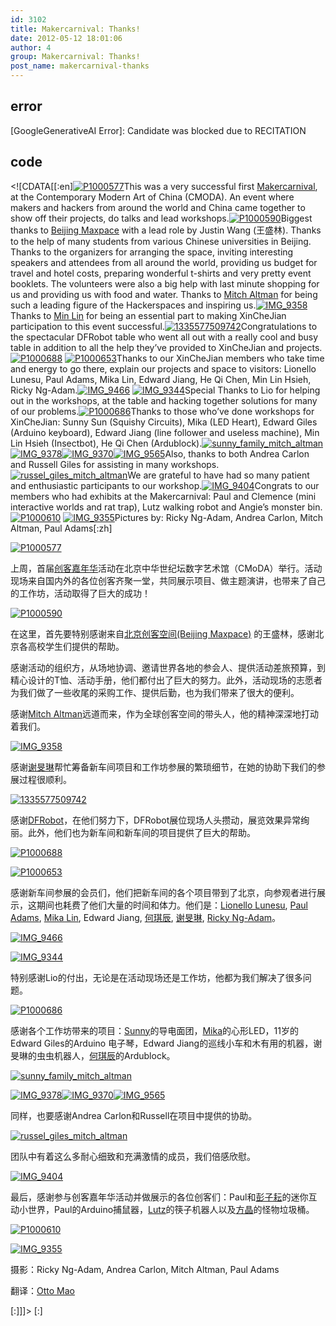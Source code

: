 ```yaml
---
id: 3102
title: Makercarnival: Thanks!
date: 2012-05-12 18:01:06
author: 4
group: Makercarnival: Thanks!
post_name: makercarnival-thanks
---
```


## error
[GoogleGenerativeAI Error]: Candidate was blocked due to RECITATION

## code
 <!\[CDATA\[\[:en\][![P1000577](http://139.162.84.35/wp-content/uploads/2012/05/P1000577_thumb.jpg "P1000577")](http://139.162.84.35/wp-content/uploads/2012/05/P1000577.jpg)This was a very successful first [Makercarnival](http://makercarnival.com/), at the Contemporary Modern Art of China (CMODA). An event where makers and hackers from around the world and China came together to show off their projects, do talks and lead workshops.[![P1000590](http://139.162.84.35/wp-content/uploads/2012/05/P1000590_thumb.jpg "P1000590")](http://139.162.84.35/wp-content/uploads/2012/05/P1000590.jpg)Biggest thanks to [Beijing Maxpace](http://www.bjmakerspace.com/) with a lead role by Justin Wang (王盛林). Thanks to the help of many students from various Chinese universities in Beijing. Thanks to the organizers for arranging the space, inviting interesting speakers and attendees from all around the world, providing us budget for travel and hotel costs, preparing wonderful t-shirts and very pretty event booklets. The volunteers were also a big help with last minute shopping for us and providing us with food and water. Thanks to [Mitch Altman](http://en.wikipedia.org/wiki/Mitch%5FAltman) for being such a leading figure of the Hackerspaces and inspiring us.[![IMG_9358](http://139.162.84.35/wp-content/uploads/2012/05/IMG_9358_thumb.jpg "IMG_9358")](http://139.162.84.35/wp-content/uploads/2012/05/IMG%5F9358.jpg)Thanks to [Min Lin](http://weibo.com/mlhsieh) for being an essential part to making XinCheJian participation to this event successful.[![1335577509742](http://139.162.84.35/wp-content/uploads/2012/05/1335577509742_thumb.jpg "1335577509742")](http://139.162.84.35/wp-content/uploads/2012/05/1335577509742.jpg)Congratulations to the spectacular DFRobot table who went all out with a really cool and busy table in addition to all the help they’ve provided to XinCheJian and projects.[![P1000688](http://139.162.84.35/wp-content/uploads/2012/05/P1000688_thumb.jpg "P1000688")](http://139.162.84.35/wp-content/uploads/2012/05/P1000688.jpg) [![P1000653](http://139.162.84.35/wp-content/uploads/2012/05/P1000653_thumb.jpg "P1000653")](http://139.162.84.35/wp-content/uploads/2012/05/P1000653.jpg)Thanks to our XinCheJian members who take time and energy to go there, explain our projects and space to visitors: Lionello Lunesu, Paul Adams, Mika Lin, Edward Jiang, He Qi Chen, Min Lin Hsieh, Ricky Ng-Adam.[![IMG_9466](http://139.162.84.35/wp-content/uploads/2012/05/IMG_9466_thumb.jpg "IMG_9466")](http://139.162.84.35/wp-content/uploads/2012/05/IMG%5F9466.jpg) [![IMG_9344](http://139.162.84.35/wp-content/uploads/2012/05/IMG_9344_thumb.jpg "IMG_9344")](http://139.162.84.35/wp-content/uploads/2012/05/IMG%5F9344.jpg)Special Thanks to Lio for helping out in the workshops, at the table and hacking together solutions for many of our problems.[![P1000686](http://139.162.84.35/wp-content/uploads/2012/05/P1000686_thumb.jpg "P1000686")](http://139.162.84.35/wp-content/uploads/2012/05/P1000686.jpg)Thanks to those who’ve done workshops for XinCheJian: Sunny Sun (Squishy Circuits), Mika (LED Heart), Edward Giles (Arduino keyboard), Edward Jiang (line follower and useless machine), Min Lin Hsieh (Insectbot), He Qi Chen (Ardublock).[![sunny_family_mitch_altman](http://139.162.84.35/wp-content/uploads/2012/05/sunny_family_mitch_altman_thumb.jpg "sunny_family_mitch_altman")](http://139.162.84.35/wp-content/uploads/2012/05/sunny%5Ffamily%5Fmitch%5Faltman.jpg) [![IMG_9378](http://139.162.84.35/wp-content/uploads/2012/05/IMG_9378_thumb.jpg "IMG_9378")](http://139.162.84.35/wp-content/uploads/2012/05/IMG%5F9378.jpg)[![IMG_9370](http://139.162.84.35/wp-content/uploads/2012/05/IMG_9370_thumb.jpg "IMG_9370")](http://139.162.84.35/wp-content/uploads/2012/05/IMG%5F9370.jpg)[![IMG_9565](http://139.162.84.35/wp-content/uploads/2012/05/IMG_9565_thumb.jpg "IMG_9565")](http://139.162.84.35/wp-content/uploads/2012/05/IMG%5F9565.jpg)Also, thanks to both Andrea Carlon and Russell Giles for assisting in many workshops.[![russel_giles_mitch_altman](http://139.162.84.35/wp-content/uploads/2012/05/russel_giles_mitch_altman_thumb.jpg "russel_giles_mitch_altman")](http://139.162.84.35/wp-content/uploads/2012/05/russel%5Fgiles%5Fmitch%5Faltman.jpg)We are grateful to have had so many patient and enthusiastic participants to our workshop.[![IMG_9404](http://139.162.84.35/wp-content/uploads/2012/05/IMG_9404_thumb.jpg "IMG_9404")](http://139.162.84.35/wp-content/uploads/2012/05/IMG%5F9404.jpg)Congrats to our members who had exhibits at the Makercarnival: Paul and Clemence (mini interactive worlds and rat trap), Lutz walking robot and Angie’s monster bin.[![P1000610](http://139.162.84.35/wp-content/uploads/2012/05/P1000610_thumb.jpg "P1000610")](http://139.162.84.35/wp-content/uploads/2012/05/P1000610.jpg) [![IMG_9355](http://139.162.84.35/wp-content/uploads/2012/05/IMG_9355_thumb.jpg "IMG_9355")](http://139.162.84.35/wp-content/uploads/2012/05/IMG%5F9355.jpg)Pictures by: Ricky Ng-Adam, Andrea Carlon, Mitch Altman, Paul Adams\[:zh\]

[![P1000577](http://139.162.84.35/wp-content/uploads/2012/05/P1000577_thumb.jpg "P1000577")](http://139.162.84.35/wp-content/uploads/2012/05/P1000577.jpg)

上周，首届[创客嘉年华](http://makercarnival.com/)活动在北京中华世纪坛数字艺术馆（CMoDA）举行。活动现场来自国内外的各位创客齐聚一堂，共同展示项目、做主题演讲，也带来了自己的工作坊，活动取得了巨大的成功！

[![P1000590](http://139.162.84.35/wp-content/uploads/2012/05/P1000590_thumb.jpg "P1000590")](http://139.162.84.35/wp-content/uploads/2012/05/P1000590.jpg)

在这里，首先要特别感谢来自[北京创客空间(Beijing Maxpace)](http://www.bjmakerspace.com/) 的王盛林，感谢北京各高校学生们提供的帮助。

感谢活动的组织方，从场地协调、邀请世界各地的参会人、提供活动差旅预算，到精心设计的T恤、活动手册，他们都付出了巨大的努力。此外，活动现场的志愿者为我们做了一些收尾的采购工作、提供后勤，也为我们带来了很大的便利。

感谢[Mitch Altman](http://en.wikipedia.org/wiki/Mitch%5FAltman)远道而来，作为全球创客空间的带头人，他的精神深深地打动着我们。

[![IMG_9358](http://139.162.84.35/wp-content/uploads/2012/05/IMG_9358_thumb.jpg "IMG_9358")](http://139.162.84.35/wp-content/uploads/2012/05/IMG%5F9358.jpg)

感谢[谢旻琳](http://weibo.com/mlhsieh)帮忙筹备新车间项目和工作坊参展的繁琐细节，在她的协助下我们的参展过程很顺利。

[![1335577509742](http://139.162.84.35/wp-content/uploads/2012/05/1335577509742_thumb.jpg "1335577509742")](http://139.162.84.35/wp-content/uploads/2012/05/1335577509742.jpg)

感谢[DFRobot](http://www.dfrobot.com.cn/)，在他们努力下，DFRobot展位现场人头攒动，展览效果异常绚丽。此外，他们也为新车间和新车间的项目提供了巨大的帮助。

[![P1000688](http://139.162.84.35/wp-content/uploads/2012/05/P1000688_thumb.jpg "P1000688")](http://139.162.84.35/wp-content/uploads/2012/05/P1000688.jpg)

[![P1000653](http://139.162.84.35/wp-content/uploads/2012/05/P1000653_thumb.jpg "P1000653")](http://139.162.84.35/wp-content/uploads/2012/05/P1000653.jpg)

感谢新车间参展的会员们，他们把新车间的各个项目带到了北京，向参观者进行展示，这期间也耗费了他们大量的时间和体力。他们是：[Lionello Lunesu](http://weibo.com/u/2127170620), [Paul Adams](http://weibo.com/nihaopaul), [Mika Lin](http://weibo.com/mika26), Edward Jiang, [何琪辰](http://weibo.com/heqichen), [谢旻琳](http://weibo.com/mlhsieh), [Ricky Ng-Adam](http://weibo.com/u/2202098304)。

[![IMG_9466](http://139.162.84.35/wp-content/uploads/2012/05/IMG_9466_thumb.jpg "IMG_9466")](http://139.162.84.35/wp-content/uploads/2012/05/IMG%5F9466.jpg)

[![IMG_9344](http://139.162.84.35/wp-content/uploads/2012/05/IMG_9344_thumb.jpg "IMG_9344")](http://139.162.84.35/wp-content/uploads/2012/05/IMG%5F9344.jpg)

特别感谢Lio的付出，无论是在活动现场还是工作坊，他都为我们解决了很多问题。

[![P1000686](http://139.162.84.35/wp-content/uploads/2012/05/P1000686_thumb.jpg "P1000686")](http://139.162.84.35/wp-content/uploads/2012/05/P1000686.jpg)

感谢各个工作坊带来的项目：[Sunny](http://weibo.com/u/1679169420)的导电面团，[Mika](http://weibo.com/mika26)的心形LED，11岁的Edward Giles的Arduino 电子琴，Edward Jiang的巡线小车和木有用的机器，谢旻琳的虫虫机器人，[何琪辰](http://weibo.com/heqichen)的Ardublock。

[![sunny_family_mitch_altman](http://139.162.84.35/wp-content/uploads/2012/05/sunny_family_mitch_altman_thumb.jpg "sunny_family_mitch_altman")](http://139.162.84.35/wp-content/uploads/2012/05/sunny%5Ffamily%5Fmitch%5Faltman.jpg)

[![IMG_9378](http://139.162.84.35/wp-content/uploads/2012/05/IMG_9378_thumb.jpg "IMG_9378")](http://139.162.84.35/wp-content/uploads/2012/05/IMG%5F9378.jpg)[![IMG_9370](http://139.162.84.35/wp-content/uploads/2012/05/IMG_9370_thumb.jpg "IMG_9370")](http://139.162.84.35/wp-content/uploads/2012/05/IMG%5F9370.jpg)[![IMG_9565](http://139.162.84.35/wp-content/uploads/2012/05/IMG_9565_thumb.jpg "IMG_9565")](http://139.162.84.35/wp-content/uploads/2012/05/IMG%5F9565.jpg)

同样，也要感谢Andrea Carlon和Russell在项目中提供的协助。

[![russel_giles_mitch_altman](http://139.162.84.35/wp-content/uploads/2012/05/russel_giles_mitch_altman_thumb.jpg "russel_giles_mitch_altman")](http://139.162.84.35/wp-content/uploads/2012/05/russel%5Fgiles%5Fmitch%5Faltman.jpg)

团队中有着这么多耐心细致和充满激情的成员，我们倍感欣慰。

[![IMG_9404](http://139.162.84.35/wp-content/uploads/2012/05/IMG_9404_thumb.jpg "IMG_9404")](http://139.162.84.35/wp-content/uploads/2012/05/IMG%5F9404.jpg)

最后，感谢参与创客嘉年华活动并做展示的各位创客们：Paul和[彭子耘](http://weibo.com/u/1722206427)的迷你互动小世界，Paul的Arduino捕鼠器，[Lutz](http://weibo.com/u/2636311681)的筷子机器人以及[方晶](http://weibo.com/anigefang)的怪物垃圾桶。

[![P1000610](http://139.162.84.35/wp-content/uploads/2012/05/P1000610_thumb.jpg "P1000610")](http://139.162.84.35/wp-content/uploads/2012/05/P1000610.jpg)

[![IMG_9355](http://139.162.84.35/wp-content/uploads/2012/05/IMG_9355_thumb.jpg "IMG_9355")](http://139.162.84.35/wp-content/uploads/2012/05/IMG%5F9355.jpg)

摄影：Ricky Ng-Adam, Andrea Carlon, Mitch Altman, Paul Adams

翻译：[Otto Mao](http://weibo.com/ottomao)

\[:\]\]\]> \[:\]
